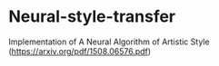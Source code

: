 # Neural-style-transfer
Implementation of A Neural Algorithm of Artistic Style (https://arxiv.org/pdf/1508.06576.pdf)
